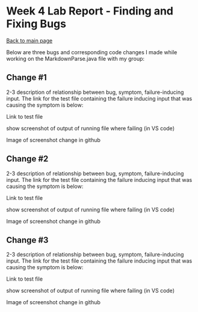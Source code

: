 # Week 4 Lab Report - Finding and Fixing Bugs

[Back to main page](index.html)

Below are three bugs and corresponding code changes I made while working on the MarkdownParse.java file with my group:

## Change #1

2-3 description of relationship between bug, symptom, failure-inducing input. The link for the test file containing the failure inducing input that was causing the symptom is below:

Link to test file

show screenshot of output of running file where failing (in VS code)

Image of screenshot change in github

## Change #2

2-3 description of relationship between bug, symptom, failure-inducing input. The link for the test file containing the failure inducing input that was causing the symptom is below:

Link to test file

show screenshot of output of running file where failing (in VS code)

Image of screenshot change in github

## Change #3

2-3 description of relationship between bug, symptom, failure-inducing input. The link for the test file containing the failure inducing input that was causing the symptom is below:

Link to test file

show screenshot of output of running file where failing (in VS code)

Image of screenshot change in github
